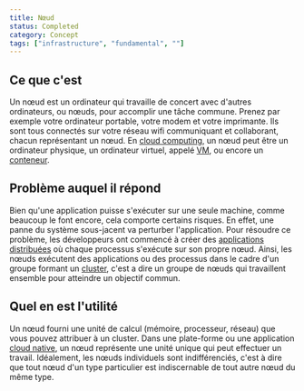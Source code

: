 ```yaml
---
title: Nœud 
status: Completed
category: Concept
tags: ["infrastructure", "fundamental", ""]
---
```


## Ce que c'est

Un nœud est un ordinateur qui travaille de concert avec d'autres ordinateurs, ou nœuds, pour accomplir une tâche commune.
Prenez par exemple votre ordinateur portable, votre modem et votre imprimante.
Ils sont tous connectés sur votre réseau wifi communiquant et collaborant, chacun représentant un nœud.
En [cloud computing](/cloud-computing/), un nœud peut être un ordinateur physique,
un ordinateur virtuel, appelé [VM](/virtual-machine/), ou encore un [conteneur](/container/).

## Problème auquel il répond

Bien qu'une application puisse s'exécuter sur une seule machine, comme beaucoup le font encore, cela comporte certains risques.
En effet, une panne du système sous-jacent va perturber l'application.
Pour résoudre ce problème, les développeurs ont commencé à créer des [applications distribuées](/distributed-apps/) où chaque processus s'exécute sur son propre nœud.
Ainsi, les nœuds exécutent des applications ou des processus dans le cadre d'un groupe formant un [cluster](/cluster/), c'est a dire un groupe de nœuds qui travaillent ensemble pour atteindre un objectif commun.

## Quel en est l'utilité

Un nœud fourni une unité de calcul (mémoire, processeur, réseau) que vous pouvez attribuer à un cluster.
Dans une plate-forme ou une application [cloud native](/cloud-native-tech/), un nœud représente une unité unique qui peut effectuer un travail.
Idéalement, les nœuds individuels sont indifférenciés, c'est à dire que
tout nœud d'un type particulier est indiscernable de tout autre nœud du même type.